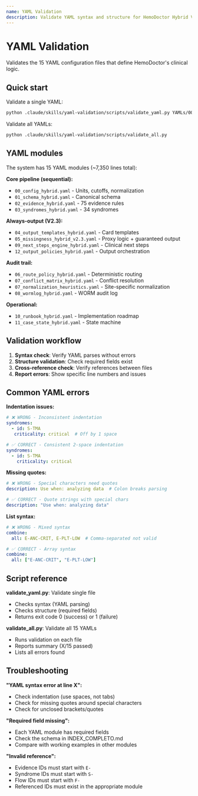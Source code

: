```yaml
---
name: YAML Validation
description: Validate YAML syntax and structure for HemoDoctor Hybrid V1.0 configuration files. Use when checking YAMLs in the YAMLs/ directory, validating schema compliance, or troubleshooting YAML syntax errors.
---
```


# YAML Validation

Validates the 15 YAML configuration files that define HemoDoctor's clinical logic.

## Quick start

Validate a single YAML:

```bash
python .claude/skills/yaml-validation/scripts/validate_yaml.py YAMLs/00_config_hybrid.yaml
```

Validate all YAMLs:

```bash
python .claude/skills/yaml-validation/scripts/validate_all.py
```

## YAML modules

The system has 15 YAML modules (~7,350 lines total):

**Core pipeline (sequential):**
- `00_config_hybrid.yaml` - Units, cutoffs, normalization
- `01_schema_hybrid.yaml` - Canonical schema
- `02_evidence_hybrid.yaml` - 75 evidence rules
- `03_syndromes_hybrid.yaml` - 34 syndromes

**Always-output (V2.3):**
- `04_output_templates_hybrid.yaml` - Card templates
- `05_missingness_hybrid_v2.3.yaml` - Proxy logic + guaranteed output
- `09_next_steps_engine_hybrid.yaml` - Clinical next steps
- `12_output_policies_hybrid.yaml` - Output orchestration

**Audit trail:**
- `06_route_policy_hybrid.yaml` - Deterministic routing
- `07_conflict_matrix_hybrid.yaml` - Conflict resolution
- `07_normalization_heuristics.yaml` - Site-specific normalization
- `08_wormlog_hybrid.yaml` - WORM audit log

**Operational:**
- `10_runbook_hybrid.yaml` - Implementation roadmap
- `11_case_state_hybrid.yaml` - State machine

## Validation workflow

1. **Syntax check**: Verify YAML parses without errors
2. **Structure validation**: Check required fields exist
3. **Cross-reference check**: Verify references between files
4. **Report errors**: Show specific line numbers and issues

## Common YAML errors

**Indentation issues:**
```yaml
# ❌ WRONG - Inconsistent indentation
syndromes:
  - id: S-TMA
   criticality: critical  # Off by 1 space

# ✅ CORRECT - Consistent 2-space indentation
syndromes:
  - id: S-TMA
    criticality: critical
```

**Missing quotes:**
```yaml
# ❌ WRONG - Special characters need quotes
description: Use when: analyzing data  # Colon breaks parsing

# ✅ CORRECT - Quote strings with special chars
description: "Use when: analyzing data"
```

**List syntax:**
```yaml
# ❌ WRONG - Mixed syntax
combine:
  all: E-ANC-CRIT, E-PLT-LOW  # Comma-separated not valid

# ✅ CORRECT - Array syntax
combine:
  all: ["E-ANC-CRIT", "E-PLT-LOW"]
```

## Script reference

**validate_yaml.py**: Validate single file
- Checks syntax (YAML parsing)
- Checks structure (required fields)
- Returns exit code 0 (success) or 1 (failure)

**validate_all.py**: Validate all 15 YAMLs
- Runs validation on each file
- Reports summary (X/15 passed)
- Lists all errors found

## Troubleshooting

**"YAML syntax error at line X":**
- Check indentation (use spaces, not tabs)
- Check for missing quotes around special characters
- Check for unclosed brackets/quotes

**"Required field missing":**
- Each YAML module has required fields
- Check the schema in INDEX_COMPLETO.md
- Compare with working examples in other modules

**"Invalid reference":**
- Evidence IDs must start with `E-`
- Syndrome IDs must start with `S-`
- Flow IDs must start with `F-`
- Referenced IDs must exist in the appropriate module
